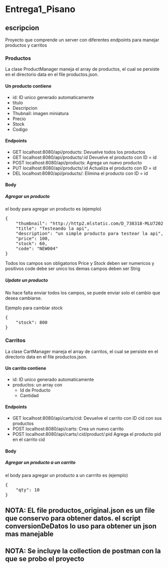 <h1>Entrega1_Pisano </h1>

<h2> escripcion</h2>

Proyecto que comprende un server con diferentes endpoints para manejar productos y carritos

<h3>Productos</h3>

La clase ProductManager maneja el array de productos, el cual se persiste en el directorio data en el file productos.json.

<h4> Un producto contiene </h4>

<ul>
<li>id: ID unico generado automaticamente </li>
<li>titulo</li>
<li>Descripcion</li>
<li>Thubnail: imagen miniatura</li>
<li>Precio</li>
<li>Stock</li>
<li>Codigo</li>
</ul>

<h4>Endpoints</h4>

<ul>
<li>GET localhost:8080/api/products: Devuelve todos los productos </li>
<li>GET localhost:8080/api/products/:id Devuelve el producto con ID = id </li>
<li>POST localhost:8080/api/products: Agrega un nuevo producto </li>
<li>PUT localhost:8080/api/products/:id Actualiza el producto con ID = id </li>
<li>DEL localhost:8080/api/products/: Elimina el producto con ID = id </li>
</ul>

<h4>Body</h4>
<h5>Agregar un producto</h5>

el body para agregar un producto es (ejemplo)

<pre>
{
    "thumbnail": "http://http2.mlstatic.com/D_738318-MLU72027189565_092023-I.jpg",
    "title": "Testeando la api",
    "description": "un simple producto para testear la api",
    "price": 100,
    "stock": 60,
    "code": "NEW004"
}</pre>

Todos los campos son obligatorios Price y Stock deben ser numericos y positivos code debe ser unico los demas campos deben ser Strig

<h5>Update un producto</h5>

No hace falta enviar todos los campos, se puede enviar solo el cambio que desea cambiarse.

Ejemplo para cambiar stock

<pre>
{
    "stock": 800
}</pre>

<h3>Carritos</h3>

La clase CartManager maneja el array de carritos, el cual se persiste en el directorio data en el file productos.json.

<h4> Un carrito contiene </h4>

<ul>
<li>id: ID unico generado automaticamente </li>
<li>productos: un array con
<ul>
<li>Id de Producto</li>
<li>Cantidad</li>
</ul>
</li>
</ul>

<h4>Endpoints</h4>

<ul>
<li>GET localhost:8080/api/carts/cid: Devuelve el carrito con ID cid con sus productos </li>
<li>POST localhost:8080/api/carts: Crea un nuevo carrito </li>
<li>POST localhost:8080/api/carts/:cid/product/:pid Agrega el producto pid en el carrito cid </li>
</ul>

<h4>Body</h4>
<h5>Agregar un producto a un carrito</h5>

el body para agregar un producto a un carrrito es (ejemplo)

<pre>
{
    "qty": 10
}</pre>

<h2> NOTA: EL file productos_original.json es un file que conservo para obtener datos. el script conversionDeDatos lo uso para obtener un json mas manejable </h2>

<h2> NOTA: Se incluye la collection de postman con la que se probo el proyecto </h2>
